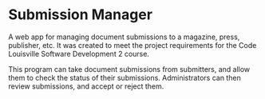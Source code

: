 # Submission Manager
A web app for managing document submissions to a magazine, press, publisher, etc. It was created to meet the project requirements for the Code Louisville Software Development 2 course.

This program can take document submissions from submitters, and allow them to check the status of their submissions. Administrators can then review submissions, and accept or reject them.
